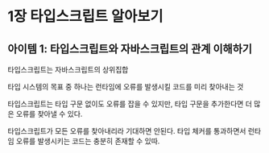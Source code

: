 # 1장 타입스크립트 알아보기

## 아이템 1: 타입스크립트와 자바스크립트의 관계 이해하기

타입스크립트는 자바스크립트의 상위집합

타입 시스템의 목표 중 하나는 런타임에 오류를 발생시킬 코드를 미리 찾아내는 것

타입스크립트는 타입 구문 없이도 오류를 잡을 수 있지만, 타입 구문을 추가한다면 더 많은 오류를 찾아낼 수 있다.

타입스크립트가 모든 오류를 찾아내리라 기대하면 안된다.
타입 체커를 통과하면서 런타임 오류를 발생시키는 코드는 충분히 존재할 수 있따.
